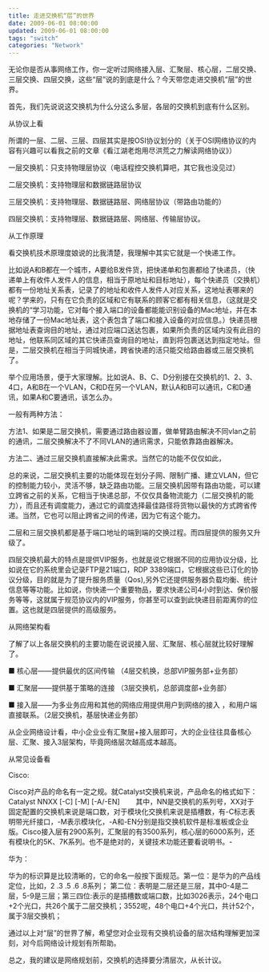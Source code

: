```yaml
---
title: 走进交换机“层”的世界
date: 2009-06-01 08:00:00
updated: 2009-06-01 08:00:00
tags: "switch"
categories: "Network"
---
```


无论你是否从事网络工作，你一定听过网络接入层、汇聚层、核心层，二层交换、三层交换、四层交换，这些“层”说的到底是什么？今天带您走进交换机“层”的世界。

首先，我们先说说这交换机为什么分这么多层，各层的交换机到底有什么区别。

<!-- more -->

从协议上看

所谓的一层、二层、三层、四层其实是按OSI协议划分的（关于OSI网络协议的内容有兴趣可以看我之前的文章《看江湖老炮用尽洪荒之力解读网络协议》）

一层交换机：只支持物理层协议（电话程控交换机算吧，其它我也没见过）

二层交换机：支持物理层和数据链路层协议

三层交换机：支持物理层、数据链路层、网络层协议（带路由功能的）

四层交换机：支持物理层、数据链路层、网络层、传输层协议。

从工作原理

看交换机技术原理度娘说的比我清楚，我理解中其实它就是一个快递工作。

比如说A和B都在一个城市，A要给B发件货，把快递单和包裹都给了快递员，（快递单上有收件人发件人的信息，相当于原地址和目标地址），每个快递员（交换机）都有一份地址关系表，记录了的地址和收件人发件人对应关系，这地址表哪来的呢？学来的，只有在它负责的区域和它有联系的顾客它都有相关信息，（这就是交换机的“学习功能，它对每个接入端口的设备都能能识别设备的Mac地址，并在本地存储了一份Mac地址表，这个表包含了端口和接入设备的对应信息。）快递员根据地址表查询目的地址，通过对应端口送达包裹，如果所负责的区域内没有此目的地址，他联系同区域的其它快递员查询目的地址，直到将包裹送达到指定地址。但是，二层交换机在相当于同城快递，跨省快递的活只能交给路由器或三层交换机了。

举个应用场景，便于大家理解。比如说A、B、C、D分别接在交换机的1、2、3、4口，A和B在一个VLAN，C和D在另一个VLAN，默认A和B可以通讯，C和D通讯，如果A和C要通讯，该怎么办。

一般有两种方法：

方法1、如果是二层交换机，需要通过路由器设置，做单臂路由解决不同vlan之前的通讯，二层交换解决不了不同VLAN的通讯需求，只能依靠路由器解决。

方法二、通过三层交换机直接解决此需求。当然它的功能不仅仅如此，

总的来说，二层交换机主要的功能体现在划分子网、限制广播、建立VLAN，但它的控制能力较小，灵活不够，缺乏路由功能。三层交换机因带有路由功能，可以建立跨省之前的关系，它相当于快递总部，不仅仅具备物流能力（二层交换机的能力），而且还有调度能力，通过它的调度选择最佳路径将货物以最快的方式跨省传递。当然，它也可以阻止跨省之间的传递，因为它有这个能力。

二层和三层交换机都是基于端口地址的端到端的交换过程。而四层提供的服务又升级了。

四层交换机最大的特点是提供VIP服务，也就是说它根据不同的应用协议分级，比如说在它的系统里会记录FTP是21端口，RDP 3389端口，它根据这些已订化的协议分级，目的就是为了提升服务质量（Qos),另外它还提供服务器负载均衡、统计信息等等功能。比如说，你快递一个重要物品，要求快递公司4小时到达、保价服务等等，这就属于规范协议内的VIP服务，你甚至可以查到此快递目前距离你的位置。这也就是四层提供的高级服务。

从网络架构看

了解了以上各层交换机的主要功能在说说接入层、汇聚层、核心层就比较好理解了。

■ 核心层——提供最优的区间传输 （4层交机换，总部VIP服务部+业务部）

■ 汇聚层——提供基于策略的连接 （3层交换机，总部调度部+业务部）

■ 接入层——为多业务应用和其他的网络应用提供用户到网络的接入 ，和用户端直接联系。（2层交换机，基层快递业务部）

从企业网络设计看，中小企业业有汇聚层+接入层即可，大的企业往往具备核心层、汇聚、接入3层架构，毕竟网络层次越高成本越高。

从常见设备看

Cisco:

Cisco对产品的命名有一定之规。就Catalyst交换机来说，产品命名的格式如下： Catalyst NNXX [-C] [-M] [-A/-EN] 　　其中，NN是交换机的系列号，XX对于固定配置的交换机来说是端口数，对于模块化交换机来说是插槽数，有-C标志表明带光纤接口，-M表示模块化，-A和-EN分别是指交换机软件是标准板或企业版。Cisco接入层有2900系列，汇聚层的有3500系列，核心层的6000系列，还有模块化的5K、7K系列。也不是绝对的，关键技术功能还要看说明书。-

华为：

华为的标识算是比较清晰的，它的命名一般按下面规范。第一位：是华为的产品线定位，比如，2 .3 .5 .6 .8系列； 第二位：表明是二层还是三层，其中0-4是二层，5-9是三层；第三四位:表示的是插槽数或端口数，比如3026表示，24个电口+2个光口，共26个属于二层交换机；3552呢，48个电口+4个光口，共计52个，属于3层交换机；

通过以上对“层”的世界了解，希望您对企业现有交换机设备的层次结构理解更加深刻，对今后网络设计规划有所帮助。

总之，我的建议是网络规划前，交换机的选择要分清层次，从长计议。
